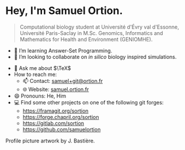 # Hey, I'm Samuel Ortion.

> Computational biology student at Université d'Évry val d'Essonne, Université Paris-Saclay in M.Sc. Genomics, Informatics and Mathematics for Health and Environment (GENIOMHE).

<!-- - 🔭 I’m currently working on an online tictactoe with Django channels. -->
- 🌱 I’m learning Answer-Set Programming.
- 👯 I’m looking to collaborate on *in silico* biology inspired simulations.
<!-- - 🤔 I’m looking for help with ... -->
- 💬 Ask me about $\TeX$
-  How to reach me:
   - 📫 Contact: [samuel+git@ortion.fr](mailto:samuel+git@ortion.fr)
   - 🌐 Website: [samuel.ortion.fr](https://samuel.ortion.fr/)
- 😄 Pronouns: He, Him
- 💻 Find some other projects on one of the following git forges:
  - <https://framagit.org/sortion>
  - <https://forge.chapril.org/sortion>
  - <https://gitlab.com/sortion>
  - <https://github.com/samuelortion>

Profile picture artwork by J. Bastière.